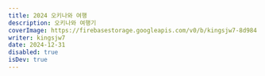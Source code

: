 ```yaml
---
title: 2024 오키나와 여행
description: 오키나와 여행기
coverImage: https://firebasestorage.googleapis.com/v0/b/kingsjw7-8d984.appspot.com/o/tech%2F2024-okinawa%2FKakaoTalk_Image_2024-12-29-18-08-45_023.jpeg?alt=media&token=84cc3719-9e0e-477e-80ac-84f367812b6d
writer: kingsjw7
date: 2024-12-31
disabled: true
isDev: true
---
```

